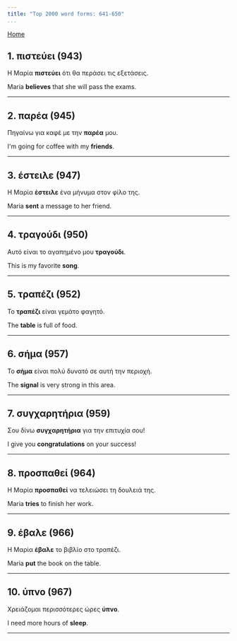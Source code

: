 ```yaml
---
title: "Top 2000 word forms: 641-650"
...
```


[Home](./) 

## 1. πιστεύει (943)

Η Μαρία **πιστεύει** ότι θα περάσει τις εξετάσεις.

Maria **believes** that she will pass the exams.

---

## 2. παρέα (945)

Πηγαίνω για καφέ με την **παρέα** μου.

I'm going for coffee with my **friends**.

---

## 3. έστειλε (947)

Η Μαρία **έστειλε** ένα μήνυμα στον φίλο της.

Maria **sent** a message to her friend.

---

## 4. τραγούδι (950)

Αυτό είναι το αγαπημένο μου **τραγούδι**.

This is my favorite **song**.

---

## 5. τραπέζι (952)

Το **τραπέζι** είναι γεμάτο φαγητό.  

The **table** is full of food.

---

## 6. σήμα (957)

Το **σήμα** είναι πολύ δυνατό σε αυτή την περιοχή.

The **signal** is very strong in this area.

---

## 7. συγχαρητήρια (959)

Σου δίνω **συγχαρητήρια** για την επιτυχία σου!  

I give you **congratulations** on your success!

---

## 8. προσπαθεί (964)

Η Μαρία **προσπαθεί** να τελειώσει τη δουλειά της.

Maria **tries** to finish her work.

---

## 9. έβαλε (966)

Η Μαρία **έβαλε** το βιβλίο στο τραπέζι.

Maria **put** the book on the table.

---

## 10. ύπνο (967)

Χρειάζομαι περισσότερες ώρες **ύπνο**.

I need more hours of **sleep**.

---

